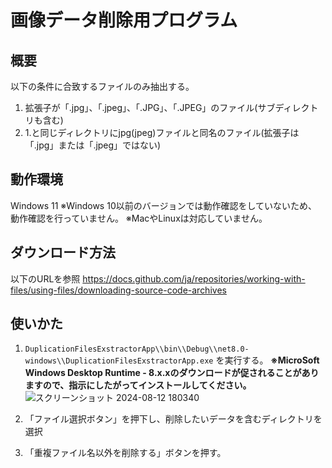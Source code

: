 # 画像データ削除用プログラム
## 概要
以下の条件に合致するファイルのみ抽出する。
1. 拡張子が「.jpg」、「.jpeg」、「.JPG」、「.JPEG」のファイル(サブディレクトリも含む)
2. 1.と同じディレクトリにjpg(jpeg)ファイルと同名のファイル(拡張子は「.jpg」または「.jpeg」ではない)

## 動作環境
Windows 11 
※Windows 10以前のバージョンでは動作確認をしていないため、動作確認を行っていません。
※MacやLinuxは対応していません。

## ダウンロード方法
以下のURLを参照
https://docs.github.com/ja/repositories/working-with-files/using-files/downloading-source-code-archives

## 使いかた
1. `DuplicationFilesExstractorApp\\bin\\Debug\\net8.0-windows\\DuplicationFilesExstractorApp.exe` を実行する。
**※MicroSoft Windows Desktop Runtime - 8.x.xのダウンロードが促されることがありますので、指示にしたがってインストールしてください。**
![スクリーンショット 2024-08-12 180340](https://github.com/user-attachments/assets/021ef926-9a38-4762-8d2a-0649101f4478)

3. 「ファイル選択ボタン」を押下し、削除したいデータを含むディレクトリを選択
4. 「重複ファイル名以外を削除する」ボタンを押す。
